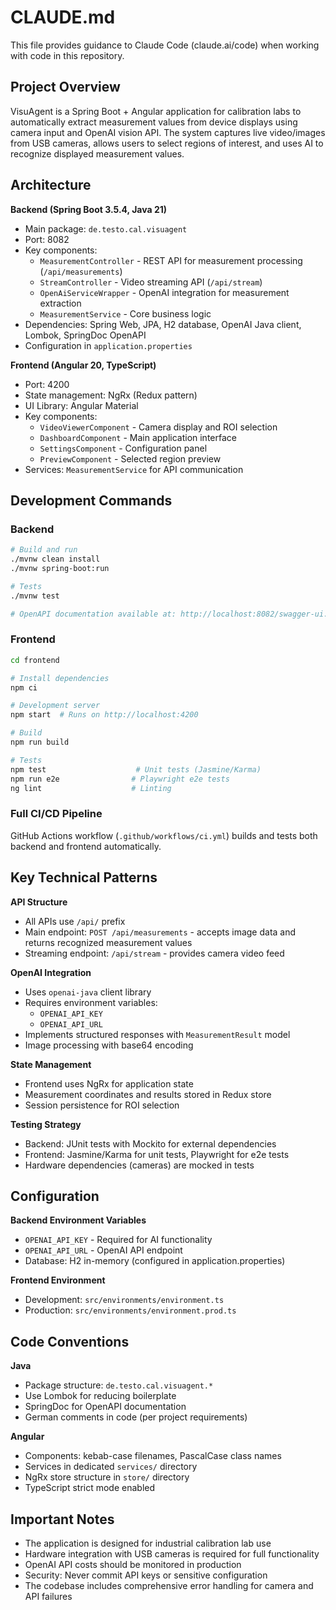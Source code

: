 # CLAUDE.md

This file provides guidance to Claude Code (claude.ai/code) when working with code in this repository.

## Project Overview

VisuAgent is a Spring Boot + Angular application for calibration labs to automatically extract measurement values from device displays using camera input and OpenAI vision API. The system captures live video/images from USB cameras, allows users to select regions of interest, and uses AI to recognize displayed measurement values.

## Architecture

**Backend (Spring Boot 3.5.4, Java 21)**
- Main package: `de.testo.cal.visuagent`
- Port: 8082
- Key components:
  - `MeasurementController` - REST API for measurement processing (`/api/measurements`)
  - `StreamController` - Video streaming API (`/api/stream`)
  - `OpenAiServiceWrapper` - OpenAI integration for measurement extraction
  - `MeasurementService` - Core business logic
- Dependencies: Spring Web, JPA, H2 database, OpenAI Java client, Lombok, SpringDoc OpenAPI
- Configuration in `application.properties`

**Frontend (Angular 20, TypeScript)**
- Port: 4200
- State management: NgRx (Redux pattern)
- UI Library: Angular Material
- Key components:
  - `VideoViewerComponent` - Camera display and ROI selection
  - `DashboardComponent` - Main application interface
  - `SettingsComponent` - Configuration panel
  - `PreviewComponent` - Selected region preview
- Services: `MeasurementService` for API communication

## Development Commands

### Backend
```bash
# Build and run
./mvnw clean install
./mvnw spring-boot:run

# Tests
./mvnw test

# OpenAPI documentation available at: http://localhost:8082/swagger-ui.html
```

### Frontend
```bash
cd frontend

# Install dependencies
npm ci

# Development server
npm start  # Runs on http://localhost:4200

# Build
npm run build

# Tests
npm test                    # Unit tests (Jasmine/Karma)
npm run e2e                # Playwright e2e tests
ng lint                    # Linting
```

### Full CI/CD Pipeline
GitHub Actions workflow (`.github/workflows/ci.yml`) builds and tests both backend and frontend automatically.

## Key Technical Patterns

**API Structure**
- All APIs use `/api/` prefix
- Main endpoint: `POST /api/measurements` - accepts image data and returns recognized measurement values
- Streaming endpoint: `/api/stream` - provides camera video feed

**OpenAI Integration**
- Uses `openai-java` client library
- Requires environment variables:
  - `OPENAI_API_KEY`
  - `OPENAI_API_URL` 
- Implements structured responses with `MeasurementResult` model
- Image processing with base64 encoding

**State Management**
- Frontend uses NgRx for application state
- Measurement coordinates and results stored in Redux store
- Session persistence for ROI selection

**Testing Strategy**
- Backend: JUnit tests with Mockito for external dependencies
- Frontend: Jasmine/Karma for unit tests, Playwright for e2e tests
- Hardware dependencies (cameras) are mocked in tests

## Configuration

**Backend Environment Variables**
- `OPENAI_API_KEY` - Required for AI functionality
- `OPENAI_API_URL` - OpenAI API endpoint
- Database: H2 in-memory (configured in application.properties)

**Frontend Environment**
- Development: `src/environments/environment.ts`
- Production: `src/environments/environment.prod.ts`

## Code Conventions

**Java**
- Package structure: `de.testo.cal.visuagent.*`
- Use Lombok for reducing boilerplate
- SpringDoc for OpenAPI documentation
- German comments in code (per project requirements)

**Angular**
- Components: kebab-case filenames, PascalCase class names
- Services in dedicated `services/` directory
- NgRx store structure in `store/` directory
- TypeScript strict mode enabled

## Important Notes

- The application is designed for industrial calibration lab use
- Hardware integration with USB cameras is required for full functionality
- OpenAI API costs should be monitored in production
- Security: Never commit API keys or sensitive configuration
- The codebase includes comprehensive error handling for camera and API failures